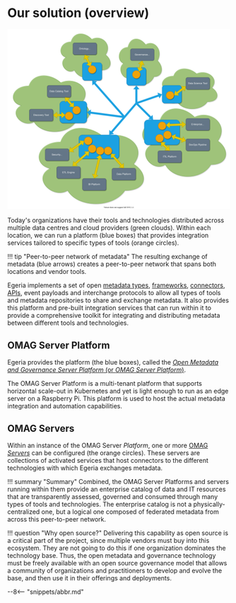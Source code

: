 <!-- SPDX-License-Identifier: CC-BY-4.0 -->
<!-- Copyright Contributors to the Egeria project. -->

# Our solution (overview)

![Distrubted operation](egeria-distributed-operation.svg)

Today's organizations have their tools and technologies distributed across multiple data centres and cloud providers (green clouds). Within each location, we can run a platform (blue boxes) that provides integration services tailored to specific types of tools (orange circles).

!!! tip "Peer-to-peer network of metadata"
    The resulting exchange of metadata (blue arrows) creates a peer-to-peer network that spans both locations and vendor tools.

Egeria implements a set of open [metadata types](/egeria-docs/types), [frameworks](/egeria-docs/frameworks/alf), [connectors](/egeria-docs/connectors), [APIs](/egeria-docs/services/omrs), event payloads and interchange protocols to allow all types of tools and metadata repositories to share and exchange metadata. It also provides this platform and pre-built integration services that can run within it to provide a comprehensive toolkit for integrating and distributing metadata between different tools and technologies.

## OMAG Server Platform

Egeria provides the platform (the blue boxes), called the [*Open Metadata and Governance Server Platform* (or *OMAG Server Platform*)](/egeria-docs/concepts/omag-server-platform).

The OMAG Server Platform is a multi-tenant platform that supports horizontal scale-out in Kubernetes and yet is light enough to run as an edge server on a Raspberry Pi. This platform is used to host the actual metadata integration and automation capabilities.

## OMAG Servers

Within an instance of the OMAG Server *Platform*, one or more [OMAG *Servers*](/egeria-docs/concepts/omag-server) can be configured (the orange circles). These servers are collections of activated services that host connectors to the different technologies with which Egeria exchanges metadata.

!!! summary "Summary"
    Combined, the OMAG Server Platforms and servers running within them provide an enterprise catalog of data and IT resources that are transparently assessed, governed and consumed through many types of tools and technologies. The enterprise catalog is not a physically-centralized one, but a logical one composed of federated metadata from across this peer-to-peer network.

!!! question "Why open source?"
    Delivering this capability as open source is a critical part of the project, since multiple vendors must buy into this ecosystem. They are not going to do this if one organization dominates the technology base. Thus, the open metadata and governance technology must be freely available with an open source governance model that allows a community of organizations and practitioners to develop and evolve the base, and then use it in their offerings and deployments.

--8<-- "snippets/abbr.md"
